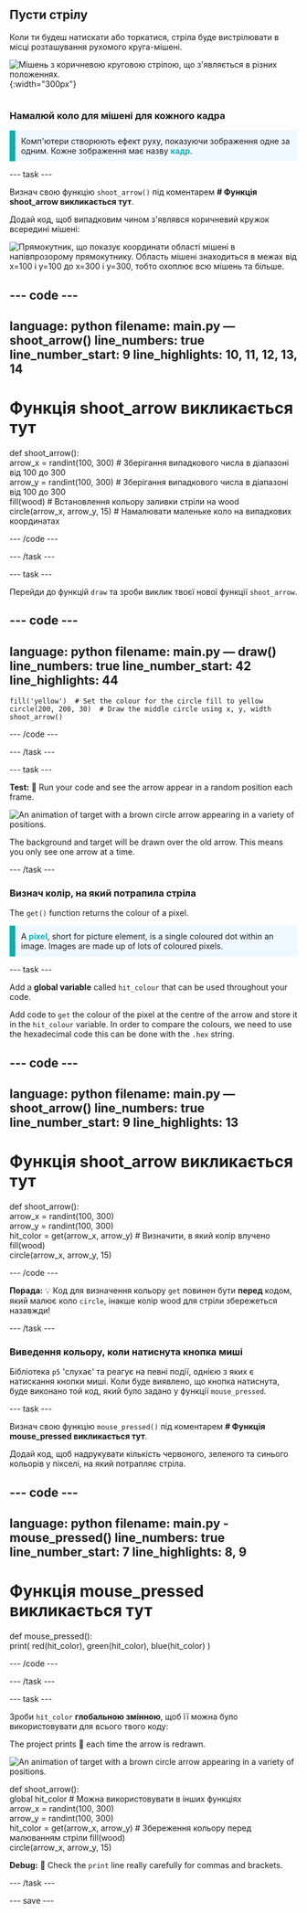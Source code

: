 ## Пусти стрілу

<div style="display: flex; flex-wrap: wrap">
<div style="flex-basis: 200px; flex-grow: 1; margin-right: 15px;">
Коли ти будеш натискати або торкатися, стріла буде вистрілювати в місці розташування рухомого круга-мішені. 
</div>
<div>

![Мішень з коричневою круговою стрілою, що з'являється в різних положеннях.](images/fire_arrow.gif){:width="300px"}

</div>
</div>

### Намалюй коло для мішені для кожного кадра

<p style="border-left: solid; border-width:10px; border-color: #0faeb0; background-color: aliceblue; padding: 10px;"> Комп'ютери створюють ефект руху, показуючи зображення одне за одним. Кожне зображення має назву <span style="color: #0faeb0; font-weight: bold;"> кадр</span>.   
</p>

--- task ---

Визнач свою функцію `shoot_arrow()` під коментарем **# Функція shoot_arrow викликається тут**.

Додай код, щоб випадковим чином з'являвся коричневий кружок всередині мішені:

![Прямокутник, що показує координати області мішені в напівпрозорому прямокутнику. Область мішені знаходиться в межах від x=100 і y=100 до x=300 і y=300, тобто охоплює всю мішень та більше.](images/target_area.png)

--- code ---
---
language: python filename: main.py — shoot_arrow() line_numbers: true line_number_start: 9
line_highlights: 10, 11, 12, 13, 14
---
# Функція shoot_arrow викликається тут
def shoot_arrow():   
arrow_x = randint(100, 300) # Зберігання випадкового числа в діапазоні від 100 до 300    
arrow_y = randint(100, 300) # Зберігання випадкового числа в діапазоні від 100 до 300    
fill(wood) # Встановлення кольору заливки стріли на wood   
circle(arrow_x, arrow_y, 15) # Намалювати маленьке коло на випадкових координатах

--- /code ---

--- /task ---

--- task ---

Перейди до функцій `draw` та зроби виклик твоєї нової функції `shoot_arrow`.

--- code ---
---
language: python filename: main.py — draw() line_numbers: true line_number_start: 42
line_highlights: 44
---

    fill('yellow')  # Set the colour for the circle fill to yellow      
    circle(200, 200, 30)  # Draw the middle circle using x, y, width
    shoot_arrow()

--- /code ---

--- /task ---

--- task ---

**Test:** 🔄 Run your code and see the arrow appear in a random position each frame.

![An animation of target with a brown circle arrow appearing in a variety of positions.](images/fire_arrow.gif)

The background and target will be drawn over the old arrow. This means you only see one arrow at a time.

--- /task ---

### Визнач колір, на який потрапила стріла

The `get()` function returns the colour of a pixel.

<p style="border-left: solid; border-width:10px; border-color: #0faeb0; background-color: aliceblue; padding: 10px;">
A <span style="color: #0faeb0; font-weight: bold;">pixel</span>, short for picture element, is a single coloured dot within an image. Images are made up of lots of coloured pixels.
</p>

--- task ---

Add a **global variable** called `hit_colour` that can be used throughout your code.

Add code to `get` the colour of the pixel at the centre of the arrow and store it in the `hit_colour` variable. In order to compare the colours, we need to use the hexadecimal code this can be done with the `.hex` string.

--- code ---
---
language: python filename: main.py — shoot_arrow() line_numbers: true line_number_start: 9
line_highlights: 13
---
# Функція shoot_arrow викликається тут
def shoot_arrow():    
arrow_x = randint(100, 300)    
arrow_y = randint(100, 300)    
hit_color = get(arrow_x, arrow_y) # Визначити, в який колір влучено fill(wood)  
circle(arrow_x, arrow_y, 15)

--- /code ---

**Порада:** 💡 Код для визначення кольору `get` повинен бути **перед** кодом, який малює коло `circle`, інакше колір wood для стріли збережеться назавжди!

--- /task ---

### Виведення кольору, коли натиснута кнопка миші

Бібліотека `p5` 'слухає' та реагує на певні події, однією з яких є натискання кнопки миші. Коли буде виявлено, що кнопка натиснута, буде виконано той код, який було задано у функції `mouse_pressed`.

--- task ---

Визнач свою функцію `mouse_pressed()` під коментарем **# Функція mouse_pressed викликається тут**.

Додай код, щоб надрукувати кількість червоного, зеленого та синього кольорів у пікселі, на який потрапляє стріла.

--- code ---
---
language: python filename: main.py - mouse_pressed() line_numbers: true line_number_start: 7
line_highlights: 8, 9
---

# Функція mouse_pressed викликається тут
def mouse_pressed():    
print( red(hit_color), green(hit_color), blue(hit_color) )

--- /code ---

--- /task ---

--- task ---

Зроби `hit_color` **глобальною змінною**, щоб її можна було використовувати для всього твого коду:

The project prints 🎯 each time the arrow is redrawn.

![An animation of target with a brown circle arrow appearing in a variety of positions.](images/fire_arrow.gif)

def shoot_arrow():    
global hit_color # Можна використовувати в інших функціях     
arrow_x = randint(100, 300)     
arrow_y = randint(100, 300)     
hit_color = get(arrow_x, arrow_y) # Збереження кольору перед малюванням стріли fill(wood)     
circle(arrow_x, arrow_y, 15)

**Debug:** 🐞 Check the `print` line really carefully for commas and brackets.

--- /task ---

--- save ---
